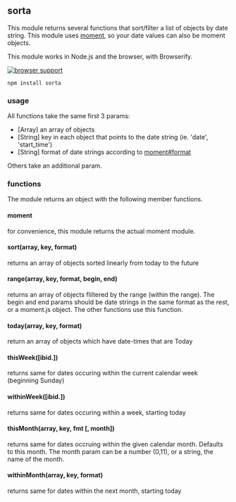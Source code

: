 ## sorta

This module returns several functions that sort/filter a list of objects by date string.  This module uses [moment](http://momentjs.com/), so your date values can also be moment objects.

This module works in Node.js and the browser, with Browserify.

[![browser support](https://ci.testling.com/NHQ/sorta.png?duhhhhhh)](https://ci.testling.com/NHQ/sorta)

```
npm install sorta
```

### usage

All functions take the same first 3 params:
* [Array] an array of objects
* [String] key in each object that points to the date string (ie. 'date', 'start_time')
* [String] format of date strings according to [moment#format](http://momentjs.com/docs/#/displaying/format/)

Others take an additional param.

### functions

The module returns an object with the following member functions.  

#### moment

for convenience, this module returns the actual moment module.

#### sort(array, key, format)

returns an array of objects sorted linearly from today to the future

#### range(array, key, format, begin, end)

returns an array of objects fliltered by the range (within the range).  The begin and end params should be date strings in the same format as the rest, or a moment.js object.  The other functions use this function.

#### today(array, key, format)

return an array of objects which have date-times that are Today

#### thisWeek([ibid.])

returns same for dates occuring within the current calendar week (beginning Sunday)

#### withinWeek([ibid.])

returns same for dates occuring within a week, starting today

#### thisMonth(array, key, fmt [, month])

returns same for dates occruing within the given calendar month. Defaults to this month.  The month param can be a number (0,11), or a string, the name of the month.

#### withinMonth(array, key, format)

returns same for dates within the next month, starting today



